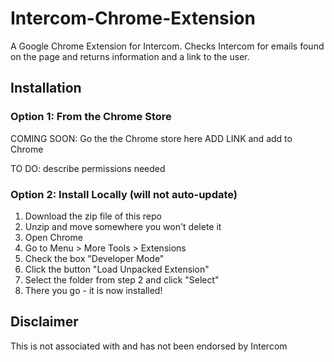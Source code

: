 # Intercom-Chrome-Extension
A Google Chrome Extension for Intercom. Checks Intercom for emails found on the page and returns information and a link to the user.

## Installation
### Option 1: From the Chrome Store
COMING SOON: Go the the Chrome store here ADD LINK and add to Chrome

TO DO: describe permissions needed

### Option 2: Install Locally (will not auto-update)
1. Download the zip file of this repo
2. Unzip and move somewhere you won't delete it
3. Open Chrome
4. Go to Menu > More Tools > Extensions
5. Check the box "Developer Mode"
6. Click the button "Load Unpacked Extension"
7. Select the folder from step 2 and click "Select"
8. There you go - it is now installed!


## Disclaimer
This is not associated with and has not been endorsed by Intercom
